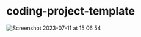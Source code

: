 # coding-project-template
![Screenshot 2023-07-11 at 15 06 54](https://github.com/Mr-Perfectuz/ejtos-react_budget_app/assets/55726523/a98240ac-5394-4997-be49-4c415d5c3b33)
